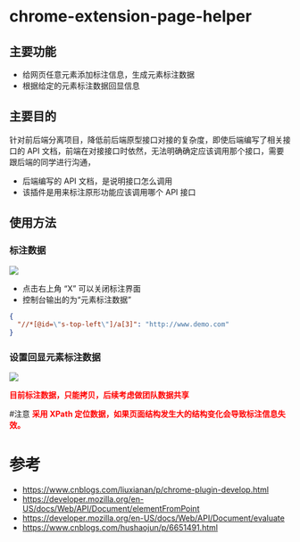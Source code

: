 # chrome-extension-page-helper
## 主要功能
* 给网页任意元素添加标注信息，生成元素标注数据
* 根据给定的元素标注数据回显信息

## 主要目的
针对前后端分离项目，降低前后端原型接口对接的复杂度，即使后端编写了相关接口的 API 文档，前端在对接接口时依然，无法明确确定应该调用那个接口，需要跟后端的同学进行沟通， 

* 后端编写的 API 文档，是说明接口怎么调用
* 该插件是用来标注原形功能应该调用哪个 API 接口

 
## 使用方法
### 标注数据
![](./标注元素.gif)
* 点击右上角 “X” 可以关闭标注界面
* 控制台输出的为“元素标注数据”
```json
{
  "//*[@id=\"s-top-left\"]/a[3]": "http://www.demo.com"
}
```
### 设置回显元素标注数据
![](./标注回显.gif)


<span style="font-weight: bold; color: red">目前标注数据，只能拷贝，后续考虑做团队数据共享</span>



#注意
<span style="font-weight: bold; color: red">采用 XPath 定位数据，如果页面结构发生大的结构变化会导致标注信息失效。</span>

# 参考
* https://www.cnblogs.com/liuxianan/p/chrome-plugin-develop.html
* https://developer.mozilla.org/en-US/docs/Web/API/Document/elementFromPoint
* https://developer.mozilla.org/en-US/docs/Web/API/Document/evaluate
* https://www.cnblogs.com/hushaojun/p/6651491.html